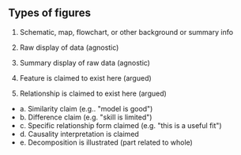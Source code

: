 ## Types of figures 

1. Schematic, map, flowchart, or other background or summary info

1. Raw display of data (agnostic)

1. Summary display of raw data (agnostic) 

1. Feature is claimed to exist here (argued) 

1. Relationship is claimed to exist here (argued) 

  - a. Similarity claim (e.g.. "model is good") 
  - b. Difference claim (e.g. "skill is limited") 
  - c. Specific relationship form claimed (e.g. "this is a useful fit") 
  - d. Causality interpretation is claimed 
  - e. Decomposition is illustrated (part related to whole) 
 
 
